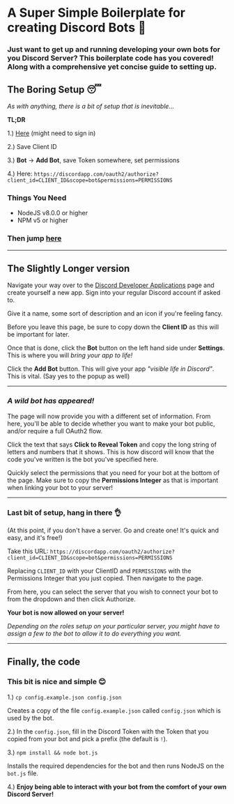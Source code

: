 # A Super Simple Boilerplate for creating Discord Bots 🤖

### Just want to get up and running developing your own bots for you Discord Server? This boilerplate code has you covered! Along with a comprehensive yet concise guide to setting up.

## The Boring Setup 😴

_As with anything, there is a bit of setup that is inevitable..._

**TL;DR**

1.) [Here](https://discordapp.com/developers/applications/me) (might need to sign in)

2.) Save Client ID

3.) **Bot** -> **Add Bot**, save Token somewhere, set permissions

4.) Here: `https://discordapp.com/oauth2/authorize?client_id=CLIENT_ID&scope=bot&permissions=PERMISSIONS`

### Things You Need

- NodeJS v8.0.0 or higher
- NPM v5 or higher

### Then jump [here](#finally-the-code)

---

## The Slightly Longer version

Navigate your way over to the [Discord Developer Applications](https://discordapp.com/developers/applications/me) page and create yourself a new app. Sign into your regular Discord account if asked to.

Give it a name, some sort of description and an icon if you're feeling fancy.

Before you leave this page, be sure to copy down the **Client ID** as this will be important for later.

Once that is done, click the **Bot** button on the left hand side under **Settings**. This is where you will _bring your app to life!_

Click the **Add Bot** button. This will give your app _"visible life in Discord"_. This is vital. (Say yes to the popup as well)

---

### _A wild bot has appeared!_

The page will now provide you with a different set of information. From here, you'll be able to decide whether you want to make your bot public, and/or require a full OAuth2 flow.

Click the text that says **Click to Reveal Token** and copy the long string of letters and numbers that it shows. This is how discord will know that the code you've written is the bot you've specified here.

Quickly select the permissions that you need for your bot at the bottom of the page. Make sure to copy the **Permissions Integer** as that is important when linking your bot to your server!

---

### Last bit of setup, hang in there 👌

(At this point, if you don't have a server. Go and create one! It's quick and easy, and it's free!)

Take this URL: `https://discordapp.com/oauth2/authorize?client_id=CLIENT_ID&scope=bot&permissions=PERMISSIONS`

Replacing `CLIENT_ID` with your ClientID and `PERMISSIONS` with the Permissions Integer that you just copied. Then navigate to the page.

From here, you can select the server that you wish to connect your bot to from the dropdown and then click Authorize.

**Your bot is now allowed on your server!**

_Depending on the roles setup on your particular server, you might have to assign a few to the bot to allow it to do everything you want._

---

## Finally, the code

### This bit is nice and simple 😊

1.) `cp config.example.json config.json`

Creates a copy of the file `config.example.json` called `config.json` which is used by the bot.

2.) In the `config.json`, fill in the Discord Token with the Token that you copied from your bot and pick a prefix (the default is `!`).

3.) `npm install && node bot.js`

Installs the required dependencies for the bot and then runs NodeJS on the `bot.js` file.

4.) **Enjoy being able to interact with your bot from the comfort of your own Discord Server!**
